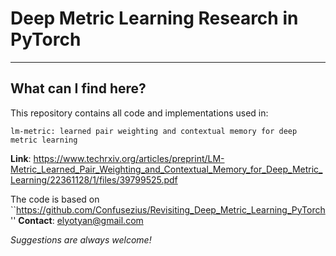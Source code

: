 # Deep Metric Learning Research in PyTorch

---
## What can I find here?

This repository contains all code and implementations used in:

```
lm-metric: learned pair weighting and contextual memory for deep metric learning
```

**Link**: https://www.techrxiv.org/articles/preprint/LM-Metric_Learned_Pair_Weighting_and_Contextual_Memory_for_Deep_Metric_Learning/22361128/1/files/39799525.pdf

The code is based on ``https://github.com/Confusezius/Revisiting_Deep_Metric_Learning_PyTorch''
**Contact**: elyotyan@gmail.com

*Suggestions are always welcome!*
